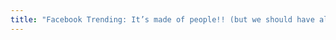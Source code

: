 ```yaml
---
title: "Facebook Trending: It’s made of people!! (but we should have already known that)"
---
```




